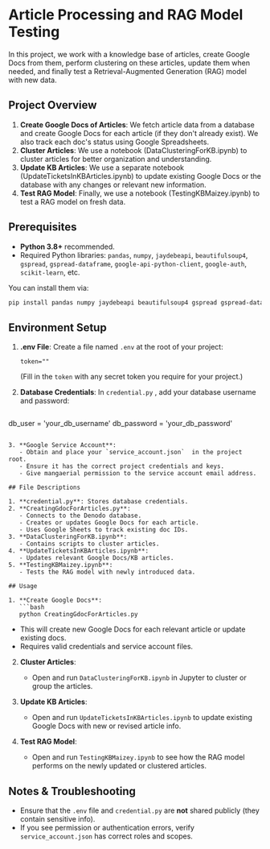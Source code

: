 # Article Processing and RAG Model Testing

In this project, we work with a knowledge base of articles, create Google Docs from them, perform clustering on these articles, update them when needed, and finally test a Retrieval-Augmented Generation (RAG) model with new data.

## Project Overview
1. **Create Google Docs of Articles**: We fetch article data from a database and create Google Docs for each article (if they don't already exist). We also track each doc's status using Google Spreadsheets.
2. **Cluster Articles**: We use a notebook (DataClusteringForKB.ipynb) to cluster articles for better organization and understanding.
3. **Update KB Articles**: We use a separate notebook (UpdateTicketsInKBArticles.ipynb) to update existing Google Docs or the database with any changes or relevant new information.
4. **Test RAG Model**: Finally, we use a notebook (TestingKBMaizey.ipynb) to test a RAG model on fresh data.

## Prerequisites
- **Python 3.8+** recommended.
- Required Python libraries: `pandas`, `numpy`, `jaydebeapi`, `beautifulsoup4`, `gspread`, `gspread-dataframe`, `google-api-python-client`, `google-auth`, `scikit-learn`, etc.

You can install them via:

```bash
pip install pandas numpy jaydebeapi beautifulsoup4 gspread gspread-dataframe google-api-python-client google-auth scikit-learn
```

## Environment Setup

1. **.env File**: Create a file named `.env` at the root of your project:
   ```env
   token=""
   ```
   (Fill in the `token` with any secret token you require for your project.)

2. **Database Credentials**: In `credential.py` , add your database username and password:
   ```python
db_user = 'your_db_username'
db_password = 'your_db_password'
```

3. **Google Service Account**:
   - Obtain and place your `service_account.json`  in the project root.
   - Ensure it has the correct project credentials and keys.
   - Give mangaerial permission to the service account email address.

## File Descriptions

1. **credential.py**: Stores database credentials.
2. **CreatingGdocForArticles.py**:
   - Connects to the Denodo database.
   - Creates or updates Google Docs for each article.
   - Uses Google Sheets to track existing doc IDs.
3. **DataClusteringForKB.ipynb**:
   - Contains scripts to cluster articles.
4. **UpdateTicketsInKBArticles.ipynb**:
   - Updates relevant Google Docs/KB articles.
5. **TestingKBMaizey.ipynb**:
   - Tests the RAG model with newly introduced data.

## Usage

1. **Create Google Docs**:
   ```bash
   python CreatingGdocForArticles.py
   ```
   - This will create new Google Docs for each relevant article or update existing docs.
   - Requires valid credentials and service account files.

2. **Cluster Articles**:
   - Open and run `DataClusteringForKB.ipynb` in Jupyter to cluster or group the articles.

3. **Update KB Articles**:
   - Open and run `UpdateTicketsInKBArticles.ipynb` to update existing Google Docs with new or revised article info.

4. **Test RAG Model**:
   - Open and run `TestingKBMaizey.ipynb` to see how the RAG model performs on the newly updated or clustered articles.

## Notes & Troubleshooting
- Ensure that the `.env` file and `credential.py` are **not** shared publicly (they contain sensitive info).
- If you see permission or authentication errors, verify `service_account.json` has correct roles and scopes.

